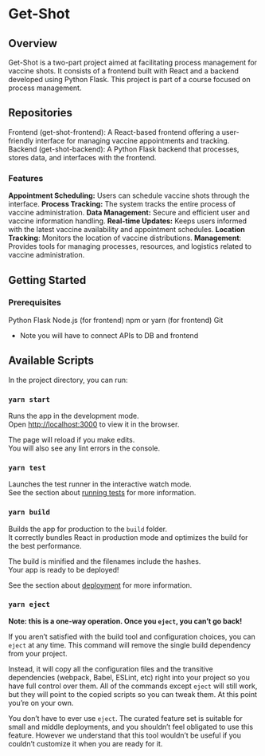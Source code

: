 # Get-Shot
## Overview
Get-Shot is a two-part project aimed at facilitating process management for vaccine shots. It consists of a frontend built with React and a backend developed using Python Flask. This project is part of a course focused on process management.

## Repositories
Frontend (get-shot-frontend): A React-based frontend offering a user-friendly interface for managing vaccine appointments and tracking.
Backend (get-shot-backend): A Python Flask backend that processes, stores data, and interfaces with the frontend.

### Features
**Appointment Scheduling:** Users can schedule vaccine shots through the interface.
**Process Tracking:** The system tracks the entire process of vaccine administration.
**Data Management:** Secure and efficient user and vaccine information handling.
**Real-time Updates:** Keeps users informed with the latest vaccine availability and appointment schedules.
**Location Tracking**: Monitors the location of vaccine distributions.
**Management**: Provides tools for managing processes, resources, and logistics related to vaccine administration.

## Getting Started
### Prerequisites
Python
Flask
Node.js (for frontend)
npm or yarn (for frontend)
Git

* Note you will have to connect APIs to DB and frontend

## Available Scripts

In the project directory, you can run:

### `yarn start`

Runs the app in the development mode.\
Open [http://localhost:3000](http://localhost:3000) to view it in the browser.

The page will reload if you make edits.\
You will also see any lint errors in the console.

### `yarn test`

Launches the test runner in the interactive watch mode.\
See the section about [running tests](https://facebook.github.io/create-react-app/docs/running-tests) for more information.

### `yarn build`

Builds the app for production to the `build` folder.\
It correctly bundles React in production mode and optimizes the build for the best performance.

The build is minified and the filenames include the hashes.\
Your app is ready to be deployed!

See the section about [deployment](https://facebook.github.io/create-react-app/docs/deployment) for more information.

### `yarn eject`

**Note: this is a one-way operation. Once you `eject`, you can’t go back!**

If you aren’t satisfied with the build tool and configuration choices, you can `eject` at any time. This command will remove the single build dependency from your project.

Instead, it will copy all the configuration files and the transitive dependencies (webpack, Babel, ESLint, etc) right into your project so you have full control over them. All of the commands except `eject` will still work, but they will point to the copied scripts so you can tweak them. At this point you’re on your own.

You don’t have to ever use `eject`. The curated feature set is suitable for small and middle deployments, and you shouldn’t feel obligated to use this feature. However we understand that this tool wouldn’t be useful if you couldn’t customize it when you are ready for it.


